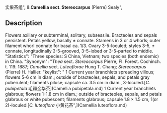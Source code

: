 实果茶组",
8.**Camellia sect. Stereocarpus** (Pierre) Sealy",

## Description
Flowers axillary or subterminal, solitary, subsessile. Bracteoles and sepals persistent. Petals yellow, basally ± connate. Stamens in 3 or 4 whorls; outer filament whorl connate for basal ca. 1/3. Ovary 3-5-loculed; styles 3-5, ± connate, longitudinally 3-5-grooved, 3-5-lobed or 3-5-parted to middle.
  "Statistics": "Three species: S China, Vietnam; two species (both endemic) in China.
  "Synonym": "*Thea* sect. *Stereocarpus* Pierre, Fl. Forest. Cochinch. t. 119. 1887; *Camellia* sect. *Luteoflorae* Hung T. Chang; *Stereocarpus* (Pierre) H. Hallier.
  "keylist": "
1 Current year branchlets spreading villous; flowers 5-6 cm in diam.; outside of bracteoles, sepals, and petals gray puberulent; filaments pilose; capsule ca. 3.5 cm in diam., 3-loculed.[*C. pubipetala* 毛瓣金华茶](Camellia pubipetala.md)
1 Current year branchlets glabrous; flowers 1-1.8 cm in diam.; outside of bracteoles, sepals, and petals glabrous or white pubescent; filaments glabrous; capsule 1.8 × 1.5 cm, 1(or 2)-loculed.[*C. luteoflora* 小黄花茶",](Camellia luteoflora.md)

